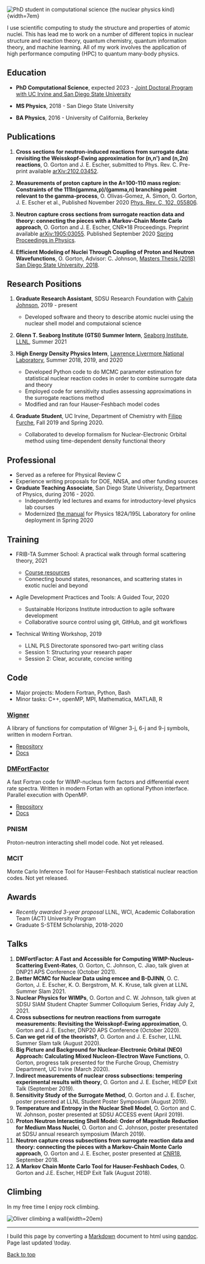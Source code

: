 ![*PhD student in computational science (the nuclear physics kind)*](oliver.jpg){width=7em}

I use scientific computing to study the structure and properties of atomic
nuclei. This has lead me to work on a number of different topics in nuclear
structure and reaction theory, quantum chemistry, quantum information theory,
and machine learning. All of my work involves the application of high
performance computing (HPC) to quantum many-body physics.

## Education 

* **PhD Computational Science**, expected 2023 - [Joint Doctoral Program with UC
  Irvine and San Diego State University](https://computationalscience.uci.edu)

* **MS Physics**, 2018 - San Diego State University

* **BA Physics**, 2016 - University of California, Berkeley

## Publications

1. **Cross sections for neutron-induced reactions from surrogate data:
   revisiting the Weisskopf-Ewing approximation for (n,n') and (n,2n)
   reactions**, O. Gorton and J. E. Escher, submitted to Phys. Rev. C. Pre-print
   available [arXiv:2102.03452](https://arxiv.org/abs/2102.03452).

2. **Measurements of proton capture in the A=100-110 mass region: Constraints of
   the 111In(gamma,p)/(gamma,n) branching point relevant to the
   gamma-process**, O. Olivas-Gomez, A. Simon, O. Gorton, J. E. Escher et al.,
   Published November 2020 [Phys. Rev. C, 102,
   055806](https://journals.aps.org/prc/abstract/10.1103/PhysRevC.102.055806). 

3. **Neutron capture cross sections from surrogate reaction data and theory:
   connecting the pieces with a Markov-Chain Monte Carlo approach**, O. Gorton
   and J. E. Escher, CNR*18 Proceedings. Preprint available
   [arXiv:1905:03055](https://arxiv.org/abs/1905.03055). Published September 2020
   [Spring Proceedings in Physics](https://doi.org/10.1007/978-3-030-58082-7_28).

4. **Efficient Modeling of Nuclei Through Coupling of Proton and Neutron
   Wavefunctions**, O. Gorton, Advisor: C. Johnson, [Masters Thesis (2018) San
   Diego State University,
   2018](https://csu-sdsu.primo.exlibrisgroup.com/permalink/01CALS_SDL/r45sar/alma991023475280402917).

## Research Positions

1. **Graduate Research Assistant**, SDSU Research Foundation with [Calvin
   Johnson](http://sci.sdsu.edu/johnson/), 2019 - present
    - Developed software and theory to describe atomic nuclei using the nuclear
      shell model and computaional science
   
2. **Glenn T. Seaborg Institute (GTSI) Summer Intern**, [Seaborg Institute, LLNL](https://seaborg.llnl.gov), Summer 2021

3. **High Energy Density Physics Intern**, [Lawrence Livermore National
   Laboratory](https://www.llnl.gov), Summer 2018, 2019, and 2020
    - Developed Python code to do MCMC parameter estimation for statistical
      nuclear reaction codes in order to combine surrogate data and theory
    - Employed code for sensitivity studies assessing approximations in the
      surrogate reactions method
    - Modified and ran four Hauser-Feshbach model codes

4. **Graduate Student**, UC Irvine, Department of Chemistry with [Filipp
   Furche](https://ffgroup.chem.uci.edu/members/filipp/), Fall 2019 and Spring 2020.
   - Collaborated to develop formalism for Nuclear-Electronic Orbital method
     using time-dependent density functional theory

## Professional

* Served as a referee for Physical Review C
* Experience writing proposals for DOE, NNSA, and other funding sources
* **Graduate Teaching Associate**, San Diego State Univeristy, Department of
  Physics, during 2016 - 2020.
   - Independently led lectures and exams for introductory-level physics lab courses
   - Modernized [the manual](https://docs.google.com/document/d/1pejqikoYhlaIMhSzBzUzrnh2hDrC_q-bEcJCeflpX7w/edit?usp=sharing)
     for Physics 182A/195L Laboratory for online deployment in Spring 2020

## Training

* FRIB-TA Summer School: A practical walk through formal scattering theory, 2021
   - [Course resources](https://fribtascattering.github.io)
   -  Connecting bound states, resonances, and scattering states in exotic nuclei and beyond

* Agile Development Practices and Tools: A Guided Tour, 2020
   - Sustainable Horizons Institute introduction to agile software development
   - Collaborative source control using git, GitHub, and git workflows

* Technical Writing Workshop, 2019
   - LLNL PLS Directorate sponsored two-part writing class
   - Session 1: Structuring your research paper
   - Session 2: Clear, accurate, concise writing

## Code

* Major projects: Modern Fortran, Python, Bash
* Minor tasks: C++, openMP, MPI, Mathematica, MATLAB, R

### [Wigner](https://github.com/ogorton/wigner)
A library of functions for computation of Wigner 3-j, 6-j and 9-j symbols,
written in modern Fortran. 

* [Repository](https://github.com/ogorton/wigner)
* [Docs](https://ogorton.github.io/wigner/)

### [DMFortFactor](https://github.com/ogorton/dmfortfactor)
A fast Fortran code for WIMP-nucleus form factors and differential event rate
spectra. Written in modern Fortan with an optional Python interface. Parallel
execution with OpenMP.

* [Repository](https://github.com/ogorton/dmfortfactor) 
* [Docs](https://ogorton.github.io/dmfortfactor/)

### PNISM
Proton-neutron interacting shell model code. Not yet released.

### MCIT
Monte Carlo Inference Tool for Hauser-Feshbach statistical nuclear reaction
codes. Not yet released.

## Awards

* *Recently awarded 3-year proposal* LLNL, WCI, Academic Collaboration Team
  (ACT) University Program
* Graduate S-STEM Scholarship, 2018-2020

## Talks

1. **DMFortFactor: A Fast and Accessible for Computing WIMP-Nucleus-Scattering
   Event-Rates**, O. Gorton, C. Johnson, C. Jiao, talk given at DNP21 APS
   Conference (October 2021).
2. **Better MCMC for Nuclear Data using emcee and B-DJINN**, O. C. Gorton, J. E.
   Escher, K. O. Bergstrom, M. K. Kruse, talk given at LLNL Summer Slam 2021.
3. **Nuclear Physics for WIMPs**, O. Gorton and C. W. Johnson, talk given at
   SDSU SIAM Student Chapter Summer Colloquium Series, Friday July 2, 2021.
4. **Cross subsections for neutron reactions from surrogate measurements:
   Revisiting the Weisskopf-Ewing approximation**, O. Gorton and J. E. Escher,
   DNP20 APS Conference (October 2020).
5. **Can we get rid of the theorists?**, O. Gorton and J. E. Escher, LLNL Summer
   Slam talk (August 2020).
6. **Big Picture and Background for Nuclear-Electronic Orbital (NEO) Approach:
   Calculating Mixed Nucleon-Electron Wave Functions**, O. Gorton, progress talk
   presented for the Furche Group, Chemistry Department, UC Irvine (March 2020).
7. **Indirect measurements of nuclear cross subsections: tempering experimental
   results with theory**, O. Gorton and J. E. Escher, HEDP Exit Talk (September
   2019).
8. **Sensitivity Study of the Surrogate Method**, O. Gorton and J. E. Escher,
   poster presented at LLNL Student Poster Symposium (August 2019).
9. **Temperature and Entropy in the Nuclear Shell Model**, O. Gorton and C. W.
   Johnson, poster presented at SDSU ACCESS event (April 2019).
10. **Proton Neutron Interacting Shell Model: Order of Magnitude Reduction for
    Medium Mass Nuclei**, O. Gorton and C. Johnson, poster presentated at SDSU
    annual research symposium (March 2019).
11. **Neutron capture cross subsections from surrogate reaction data and theory:
    connecting the pieces with a Markov-Chain Monte Carlo approach**, O. Gorton
    and J. E. Escher, poster presented at
    [CNR18](https://indico.bnl.gov/event/4158),  September 2018.
12. **A Markov Chain Monte Carlo Tool for Hauser-Feshbach Codes**, O. Gorton and
    J.E. Escher, HEDP Exit Talk (August 2018).

## Climbing

In my free time I enjoy rock climbing.

![Oliver climbing a wall](climbing.jpeg){width=20em}

<hr>

I build this page by converting a [Markdown](https://www.markdownguide.org) 
document to html using [pandoc](https://pandoc.org).
Page last updated \today.

[Back to top](#top)

</div>
